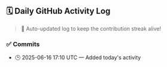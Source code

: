 ## 🗓️ Daily GitHub Activity Log

> 🤖 Auto-updated log to keep the contribution streak alive!

### ✅ Commits

- 🕒 2025-06-16 17:10 UTC — Added today's activity

